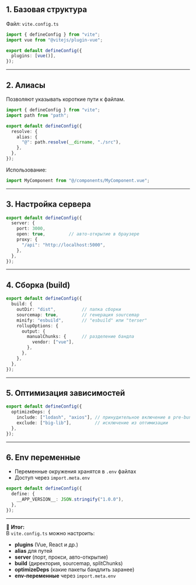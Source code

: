 ## 1. Базовая структура
Файл: `vite.config.ts`  
```ts
import { defineConfig } from "vite";
import vue from "@vitejs/plugin-vue";

export default defineConfig({
  plugins: [vue()],
});
```

---

## 2. Алиасы

Позволяют указывать короткие пути к файлам.

```ts
import { defineConfig } from "vite";
import path from "path";

export default defineConfig({
  resolve: {
    alias: {
      "@": path.resolve(__dirname, "./src"),
    },
  },
});
```

Использование:

```ts
import MyComponent from "@/components/MyComponent.vue";
```

---

## 3. Настройка сервера

```ts
export default defineConfig({
  server: {
    port: 3000,
    open: true,         // авто-открытие в браузере
    proxy: {
      "/api": "http://localhost:5000",
    },
  },
});
```

---

## 4. Сборка (build)

```ts
export default defineConfig({
  build: {
    outDir: "dist",          // папка сборки
    sourcemap: true,         // генерация sourcemap
    minify: "esbuild",       // "esbuild" или "terser"
    rollupOptions: {
      output: {
        manualChunks: {      // разделение бандла
          vendor: ["vue"],
        },
      },
    },
  },
});
```

---

## 5. Оптимизация зависимостей

```ts
export default defineConfig({
  optimizeDeps: {
    include: ["lodash", "axios"], // принудительное включение в pre-bundling
    exclude: ["big-lib"],         // исключение из оптимизации
  },
});
```

---

## 6. Env переменные

- Переменные окружения хранятся в `.env` файлах
- Доступ через `import.meta.env`

```ts
export default defineConfig({
  define: {
    __APP_VERSION__: JSON.stringify("1.0.0"),
  },
});
```

---

🔑 **Итог:**  
В `vite.config.ts` можно настроить:

- **plugins** (Vue, React и др.)
- **alias** для путей
- **server** (порт, прокси, авто-открытие)
- **build** (директория, sourcemap, splitChunks)
- **optimizeDeps** (какие пакеты бандлить заранее)
- **env-переменные** через `import.meta.env`